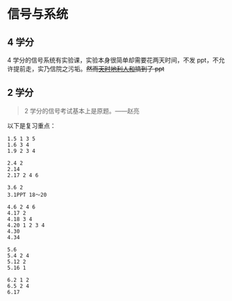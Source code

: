 # 信号与系统
## 4 学分
4 学分的信号系统有实验课，实验本身很简单却需要花两天时间，不发 ppt，不允许提前走，实乃信院之污垢。~~然而[天时地利人和](https://t.me/withabsolutex/1114)搞到了 ppt~~
## 2 学分
> 2 学分的信号考试基本上是原题。——赵亮

以下是复习重点：
```
1.5 1 3 5
1.6 3 4
1.9 2 3 4

2.4 2
2.14
2.17 2 4 6

3.6 2
3.1PPT 18～20

4.6 2 4 6
4.17 2
4.18 3 4
4.20 1 2 3 4
4.30
4.34

5.6
5.4 2 4
5.12 2
5.16 1

6.2 1 2
6.5 2 4
6.17
```